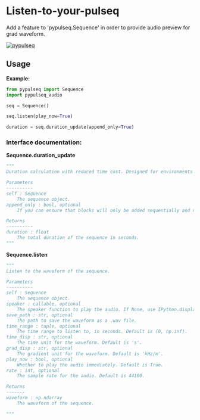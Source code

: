 # Listen-to-your-pulseq
Add a feature to 'pypulseq.Sequence' in order to provide audio preview for grad waveform.

[![pypulseq](https://img.shields.io/badge/-pypulseq-gray?logo=github)](https://github.com/imr-framework/pypulseq)

## Usage

**Example:**

```python
from pypulseq import Sequence
import pypulseq_audio

seq = Sequence()

seq.listen(play_now=True)

duration = seq.duration_update(append_only=True)
```

### **Interface documentation:**


**Sequence.duration_update**

```python
"""
Duration calculation with reduced time cost. Designed for environments where duration is used as an iteration condition.

Parameters
----------
self : Sequence
    The sequence object.
append_only : bool, optional
    If you can ensure that blocks will only be added sequentially and not deleted or inserted, then True. Else False.

Returns
----------
duration : float
    The total duration of the sequence in seconds.
"""
```

**Sequence.listen**
```python
"""
Listen to the waveform of the sequence.

Parameters
----------
self : Sequence
    The sequence object.
speaker : callable, optional
    The speaker function to play the audio. If None, use IPython.display.Audio.
save_path : str, optional
    The path to save the waveform as a .wav file.
time_range : tuple, optional
    The time range to listen to, in seconds. Default is (0, np.inf).
time_disp : str, optional
    The time unit for the waveform. Default is 's'.
grad_disp : str, optional
    The gradient unit for the waveform. Default is 'kHz/m'.
play_now : bool, optional
    Whether to play the audio immediately. Default is True.
rate : int, optional
    The sample rate for the audio. Default is 44100.

Returns
-------
waveform : np.ndarray
    The waveform of the sequence.

"""
```
